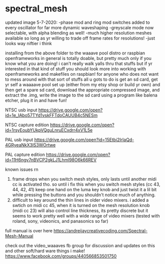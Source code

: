 # spectral_mesh

updated image 5-7-2020:
-phase mod and ring mod switches added to every oscillator for far more dynamic waveshaping
-greyscale mode now selectable, with alpha blending as well!
-much higher resolution meshes available so long as yr willing to trade off frame rates for resolutions!
-just looks way niftier i think


installing from the above folder to the waaave pool distro or raspbian openframeworks in general is totally doable, but pretty much only if you know what you are doing! i can't really walk yalls thru that stuffs but if yr interested in that kind of stuff you should look more into working with openframeworks and makefiles on raspbian!  for anyone who does not want to mess around with that sort of stuffs all u gots to do is get an sd card, get yr self a waaaave pool set up (either from my etsy shop or build yr own) and then get a spare sd card, download the appropriate compressed image,
and extract the .img, write the image to the sd card using a program like balena etcher, plug it in and have fun!


NTSC usb input
https://drive.google.com/open?id=1e_IAbo57TYd1vskFFTdoCAUUB4c5NESm

NTSC capture edition
https://drive.google.com/open?id=1rsyEoubYUkpVQguLnruECxdrr4xV1L5e

PAL usb input
https://drive.google.com/open?id=15Etbi2IrIaQd-4GRyeaNkX3lS3WOrtwe

PAL capture edition
https://drive.google.com/open?id=11H6ngv7nBVCP2gkLJ1Lhml98O6k66REV



known issues rn
1. frame drops when you switch mesh styles, only lasts until another midi cc is activated tho.  so until i fix this when you switch mesh styles (cc 43, 44, 42, 41) keep one hand on the luma key knob and just twist it a lil bit while pressing the buttons and you shouldn't notice much of anything.  
2. difficult to key around the thin lines in older video mixers.  i added a swtich on midi cc 45, when it is turned on the mesh resolution knob (midi cc 23) will also control line thickness, its pretty discrete but it seems to work pretty well with a wide range of video mixers (tested with roland, sony, videonics, and panasonics so far)

full manual is over here
https://andreijaycreativecoding.com/Spectral-Mesh-Manual

check out the video_waaaves fb group for discussion and updates on this and other soft/hard ware things i make!
https://www.facebook.com/groups/440566853501750



